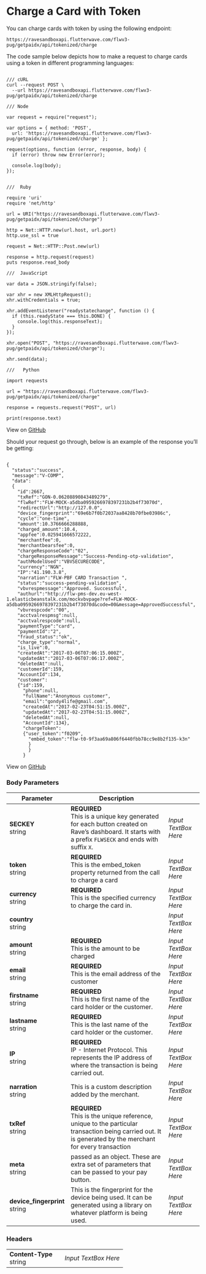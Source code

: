 # Charge a Card with Token

You can charge cards with token by using the following endpoint:


    https://ravesandboxapi.flutterwave.com/flwv3-pug/getpaidx/api/tokenized/charge

The code sample below depicts how to make a request to charge cards using a token in different programming languages:

```

/// cURL
curl --request POST \
  --url https://ravesandboxapi.flutterwave.com/flwv3-pug/getpaidx/api/tokenized/charge
  
/// Node

var request = require("request");

var options = { method: 'POST',
  url: 'https://ravesandboxapi.flutterwave.com/flwv3-pug/getpaidx/api/tokenized/charge' };

request(options, function (error, response, body) {
  if (error) throw new Error(error);

  console.log(body);
});


///  Ruby

require 'uri'
require 'net/http'

url = URI("https://ravesandboxapi.flutterwave.com/flwv3-pug/getpaidx/api/tokenized/charge")

http = Net::HTTP.new(url.host, url.port)
http.use_ssl = true

request = Net::HTTP::Post.new(url)

response = http.request(request)
puts response.read_body

///  JavaScript

var data = JSON.stringify(false);

var xhr = new XMLHttpRequest();
xhr.withCredentials = true;

xhr.addEventListener("readystatechange", function () {
  if (this.readyState === this.DONE) {
    console.log(this.responseText);
  }
});

xhr.open("POST", "https://ravesandboxapi.flutterwave.com/flwv3-pug/getpaidx/api/tokenized/charge");

xhr.send(data);

///   Python

import requests

url = "https://ravesandboxapi.flutterwave.com/flwv3-pug/getpaidx/api/tokenized/charge"

response = requests.request("POST", url)

print(response.text)
```

View on [GitHub](https://gist.github.com/fullstackmafia/2b93e358f538c1d7f0d23198e052ff65)


Should your request go through, below is an example of the response you’ll be getting:

```

{
  "status":"success",
  "message":"V-COMP",
  "data":
  {
    "id":2667,
    "txRef":"GON-0.06208890843489279",
    "flwRef":"FLW-MOCK-a5dba0959266978397231b2b4f73070d",
    "redirectUrl":"http://127.0.0",
    "device_fingerprint":"69e6b7f0b72037aa8428b70fbe03986c",
    "cycle":"one-time",
    "amount":10.3766666288888,
    "charged_amount":10.4,
    "appfee":0.025941666572222,
    "merchantfee":0,
    "merchantbearsfee":0,
    "chargeResponseCode":"02",
    "chargeResponseMessage":"Success-Pending-otp-validation",
    "authModelUsed":"VBVSECURECODE",
    "currency":"NGN",
    "IP":"41.190.3.8",
    "narration":"FLW-PBF CARD Transaction ",
    "status":"success-pending-validation",
    "vbvrespmessage":"Approved. Successful",
    "authurl":"http://flw-pms-dev.eu-west-1.elasticbeanstalk.com/mockvbvpage?ref=FLW-MOCK-a5dba0959266978397231b2b4f73070d&code=00&message=ApprovedSuccessful",
    "vbvrespcode":"00",
    "acctvalrespmsg":null,
    "acctvalrespcode":null,
    "paymentType":"card",
    "paymentId":"2",
    "fraud_status":"ok",
    "charge_type":"normal",
    "is_live":0,
    "createdAt":"2017-03-06T07:06:15.000Z",
    "updatedAt":"2017-03-06T07:06:17.000Z",
    "deletedAt":null,
    "customerId":159,
    "AccountId":134,
    "customer":
    {"id":159,
      "phone":null,
      "fullName":"Anonymous customer",
      "email":"gondy4life@gmail.com",
      "createdAt":"2017-02-23T04:51:15.000Z",
      "updatedAt":"2017-02-23T04:51:15.000Z",
      "deletedAt":null,
      "AccountId":134},
      "chargeToken":
      {"user_token":"f0209",
        "embed_token":"flw-t0-9f3aa69a806f6440fbb78cc9e8b2f135-k3n"
        }
        }
      }
```

View on [GitHub](https://gist.github.com/fullstackmafia/dd79349dc469b73dd9e7b772a09a0164)


### Body Parameters

| Parameter 				| Description								| 					|
| ------------------------- | ------------------------------------------| ----------------- |
| **SECKEY** <br />string             | **REQUIRED** <br />This is a unique key generated for each button created on Rave’s dashboard. It starts with a prefix `FLWSECK` and ends with suffix `X`.                                         | *Input TextBox Here* |
| **token** <br />string              | **REQUIRED** <br />This is the embed_token property returned from the call to charge a card | *Input TextBox Here* |
| **currency** <br />string           | **REQUIRED** <br />This is the specified currency to charge the card in.                                                                                                                           | *Input TextBox Here* |
| **country** <br />string            |                                                                                                                                                                                              | *Input TextBox Here* |
| **amount** <br />string             | **REQUIRED** <br />This is the amount to be charged                                                                                                                                                | *Input TextBox Here* |
| **email** <br />string              | **REQUIRED** <br />This is the email address of the customer                                                                                                                                       | *Input TextBox Here* |
| **firstname** <br />string          | **REQUIRED** <br />This is the first name of the card holder or the customer.                                                                                                                      | *Input TextBox Here* |
| **lastname** <br />string           | **REQUIRED** <br />This is the last name of the card holder or the customer.                                                                                                                       | *Input TextBox Here* |
| **IP** <br />string                 | **REQUIRED** <br />IP - Internet Protocol. This represents the IP address of where the transaction is being carried out.                                                                           | *Input TextBox Here* |
| **narration** <br />string          | This is a custom description added by the merchant.                                                                                                                                          | *Input TextBox Here* |
| **txRef** <br />string              | **REQUIRED** <br />This is the unique reference, unique to the particular transaction being carried out. It is generated by the merchant for every transaction                                     | *Input TextBox Here* |
| **meta** <br />string               | passed as an object. These are extra set of parameters that can be passed to your pay button.                                        | *Input TextBox Here* |
| **device_fingerprint** <br />string | This is the fingerprint for the device being used. It can be generated using a library on whatever platform is being used.                                                                   | *Input TextBox Here* |


### Headers

|  | | |
| ------------------------- | -----| ----------------- |
| **Content-Type** <br />string |  | *Input TextBox Here* |
